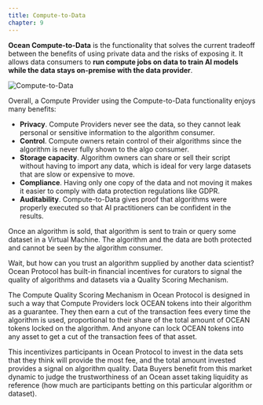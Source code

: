 ```yaml
---
title: Compute-to-Data
chapter: 9
---
```


**Ocean Compute-to-Data** is the functionality that solves the current tradeoff between the benefits of using private data and the risks of exposing it. It allows data consumers to **run compute jobs on data to train AI models while the data stays on-premise with the data provider**.

![Compute-to-Data](https://raw.githubusercontent.com/deltaDAO/files/main/C2D_full.JPG)

Overall, a Compute Provider using the Compute-to-Data functionality enjoys many benefits:

- **Privacy**. Compute Providers never see the data, so they cannot leak personal or sensitive information to the algorithm consumer.
- **Control**. Compute owners retain control of their algorithms since the algorithm is never fully shown to the algo consumer.
- **Storage capacity**. Algorithm owners can share or sell their script without having to import any data, which is ideal for very large datasets that are slow or expensive to move.
- **Compliance**. Having only one copy of the data and not moving it makes it easier to comply with data protection regulations like GDPR.
- **Auditability**. Compute-to-Data gives proof that algorithms were properly executed so that AI practitioners can be confident in the results.

Once an algorithm is sold, that algorithm is sent to train or query some dataset in a Virtual Machine. The algorithm and the data are both protected and cannot be seen by the algorithm consumer.

Wait, but how can you trust an algorithm supplied by another data scientist? Ocean Protocol has built-in financial incentives for curators to signal the quality of algorithms and datasets via a Quality Scoring Mechanism.

The Compute Quality Scoring Mechanism in Ocean Protocol is designed in such a way that Compute Providers lock OCEAN tokens into their algorithm as a guarantee. They then earn a cut of the transaction fees every time the algorithm is used, proportional to their share of the total amount of OCEAN tokens locked on the algorithm. And anyone can lock OCEAN tokens into any asset to get a cut of the transaction fees of that asset.

This incentivizes participants in Ocean Protocol to invest in the data sets that they think will provide the most fee, and the total amount invested provides a signal on algorithm quality. Data Buyers benefit from this market dynamic to judge the trustworthiness of an Ocean asset taking liquidity as reference (how much are participants betting on this particular algorithm or dataset).
